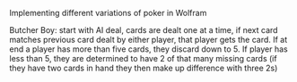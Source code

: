 Implementing different variations of poker in Wolfram

Butcher Boy: start with AI deal, cards are dealt one at a time, if next card matches previous card dealt by either player, that player gets the card. If at end a player has more than five cards, they discard down to 5. If player has less than 5, they are determined to have 2 of that many missing cards (if they have two cards in hand they then make up difference with three 2s)
